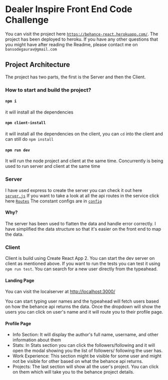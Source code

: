 # Dealer Inspire Front End Code Challenge

You can visit the project here [`https://behance-react.herokuapp.com/`](https://behance-react.herokuapp.com/). The project has been deployed to heroku. If you have any other questions that you might have after reading the Readme, please contact me on `bansodegaurav@gmail.com`

## Project Architecture

The project has two parts, the first is the Server and then the Client.

### How to start and build the project?

#### `npm i`

it will install all the dependencies

#### `npm client-install`

it will install all the dependencies on the client, you can `cd` into the client and can still do `npm install`

#### `npm run dev`

It will run the node project and client at the same time. Concurrently is being used to run server and client at the same time

### Server

I have used express to create the server you can check it out here [`server.js`](./server.js)
If you want to take a look at all the api routes in the service click here [`Routes`](./routes/api/users.js)
The constant configs are in [`config`](./config/keys.js)

#### Why?

The server has been used to flatten the data and handle error correctly. I have simplified the data structure so that it's easier on the front end to map the data.

### Client

Client is build using Create React App 2. You can start the dev server on client as mentioned above. If you want to run the tests you can test it using `npm run test`. You can search for a new user directly from the typeahead.

#### Landing Page

You can visit the localserver at [http://localhost:3000/](http://localhost:3000/)

You can start typing user names and the typeahead will fetch users based on how the behance api returns the data. Once the dropdown will show the users you can click on user's name and it will route you to their profile page.

#### Profile Page

- Info Section: It will display the author's full name, username, and other information about them
- Stats: In Stats section you can click the followers/following and it will open the modal showing you the list of followers/ following the user has.
- Work Experience: This section might be visible for some user and might not be visible for other based on what the behance api returns.
- Projects: The last section will show all the user's project. You can click on them which will take you to the behance project details.
